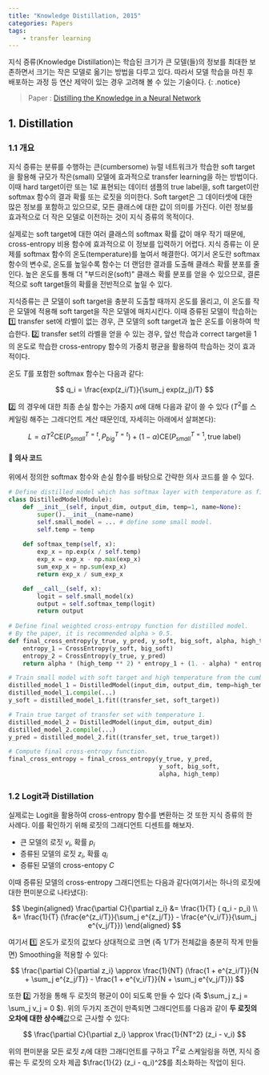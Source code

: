 ```yaml
---
title: "Knowledge Distillation, 2015"
categories: Papers
tags:
    - transfer learning
---
```



지식 증류(Knowledge Distillation)는 학습된 크기가 큰 모델(들)의 정보를 최대한 보존하면서 크기는 작은 모델로 옮기는 방법을 다루고 있다. 따라서 모델 학습을 마친 후 배포하는 과정 등 연산 제약이 있는 경우 고려해 볼 수 있는 기술이다. 
{: .notice}

> Paper : [Distilling the Knowledge in a Neural Network](https://arxiv.org/abs/1503.02531)


## 1. Distillation

### 1.1 개요

지식 증류는 분류를 수행하는 큰(cumbersome) 뉴럴 네트워크가 학습한 soft target을 활용해 규모가 작은(small) 모델에 효과적으로 transfer learning을 하는 방법이다. 이때 hard target이란  또는 1로 표현되는 데이터 샘플의 true label을, soft target이란 softmax 함수의 결과 확률 또는 로짓을 의미한다. Soft target은 그 데이터셋에 대한 많은 정보를 포함하고 있으므로, 모든 클래스에 대한 값이 의미를 가진다. 이런 정보를 효과적으로 더 작은 모델로 이전하는 것이 지식 증류의 목적이다. 

실제로는 soft target에 대한 여러 클래스의 softmax 확률 값이 매우 작기 때문에, cross-entropy 비용 함수에 효과적으로 이 정보를 입력하기 어렵다. 지식 증류는 이 문제를 softmax 함수의 온도(temperature)를 높여서 해결한다. 여기서 온도란 softmax 함수의 변수로, 온도를 높일수록 함수는 더 랜덤한 결과를 도출해 클래스 확률 분포를 줄인다. 높은 온도를 통해 더 "부드러운(soft)" 클래스 확률 분포를 얻을 수 있으므로, 결론적으로 soft target들의 확률을 전반적으로 높일 수 있다. 

지식증류는 큰 모델이 soft target을 충분히 도출할 때까지 온도를 올리고, 이 온도를 작은 모델에 적용해 soft target을 작은 모델에 매치시킨다.  이때 증류된 모델이 학습하는 1️⃣ transfer set에 라벨이 없는 경우, 큰 모델의 soft target과 높은 온도를 이용하여 학습한다. 2️⃣ transfer set의 라벨을 얻을 수 있는 경우, 앞선 학습과 correct target을 1의 온도로 학습한 cross-entropy 함수의 가중치 평균을 활용하여 학습하는 것이 효과적이다. 

온도 $T$를 포함한 softmax 함수는 다음과 같다:

$$
q_i = \frac{exp(z_i/T)}{\sum_j exp(z_j)/T}
$$

2️⃣ 의 경우에 대한 최종 손실 함수는 가중지 $\alpha$에 대해 다음과 같이 쓸 수 있다 ($T^2$를 스케일링 해주는 그래디언트 계산 때문인데, 자세히는 아래에서 살펴본다):

$$
L = \alpha T^2 \text{CE} (P_{small}^{T=t}, P_{big}^{T=t}) + (1- \alpha) \text{CE}(P_{small}^{T=1}, \text{true label})
$$


#### 🍉 의사 코드

위에서 정의한 softmax 함수와 손실 함수를 바탕으로 간략한 의사 코드를 쓸 수 있다.

```python
# Define distilled model which has softmax layer with temperature as final layer.
class DistilledModel(Module):
    def __init__(self, input_dim, output_dim, temp=1, name=None):
        super().__init__(name=name)
        self.small_model = ... # define some small model.
        self.temp = temp
        
    def softmax_temp(self, x):
        exp_x = np.exp(x / self.temp)
        exp_x = exp_x - np.max(exp_x)
        sum_exp_x = np.sum(exp_x)
        return exp_x / sum_exp_x

    def __call__(self, x):
        logit = self.small_model(x) 
        output = self.softmax_temp(logit)
        return output
        
# Define final weighted cross-entropy function for distilled model.
# By the paper, it is recommended alpha > 0.5.
def final_cross_entropy(y_true, y_pred, y_soft, big_soft, alpha, high_temp):
    entropy_1 = CrossEntropy(y_soft, big_soft)
    entropy_2 = CrossEntropy(y_true, y_pred)
    return alpha * (high_temp ** 2) * entropy_1 + (1. - alpha) * entropy_2

# Train small model with soft target and high temperature from the cumbersome model.
distilled_model_1 = DistilledModel(input_dim, output_dim, temp=high_temp)
distilled_model_1.compile(...)
y_soft = distilled_model_1.fit((transfer_set, soft_target))

# Train true target of transfer set with temperature 1.
distilled_model_2 = DistilledModel(input_dim, output_dim)
distilled_model_2.compile(...)
y_pred = distilled_model_2.fit((transfer_set, true_target))

# Compute final cross-entropy function.
final_cross_entropy = final_cross_entropy(y_true, y_pred, 
                                          y_soft, big_soft,
                                          alpha, high_temp)
```


### 1.2 Logit과 Distillation

실제로는 Logit을 활용하여 cross-entropy 함수를 변환하는 것 또한 지식 증류의 한 사례다. 이를 확인하기 위해 로짓의 그래디언트 디센트를 해보자.

- 큰 모델의 로짓 $v_i$, 확률 $p_i$
- 증류된 모델의 로짓 $z_i$, 확률 $q_i$
- 증류된 모델의 cross-entopy $C$

이때 증류된 모델의 cross-entropy 그래디언트는 다음과 같다(여기서는 하나의 로짓에 대한 편미분으로 나타냈다):

$$
\begin{aligned}
\frac{\partial C}{\partial z_i} 
&= \frac{1}{T} ( q_i - p_i) \\
&= \frac{1}{T} (\frac{e^{z_i/T}}{\sum_j e^{z_j/T}} - \frac{e^{v_i/T}}{\sum_j e^{v_j/T}})
\end{aligned}
$$

여기서 1️⃣ 온도가 로짓의 값보다 상대적으로 크면 (즉 $1/T$가 전체값을 충분히 작게 만들면) Smoothing을 적용할 수 있다:

$$
\frac{\partial C}{\partial z_i} 
\approx 
\frac{1}{NT} (\frac{1 + e^{z_i/T}}{N + \sum_j e^{z_j/T}} - \frac{1 + e^{v_i/T}}{N + \sum_j e^{v_j/T}})
$$

또한 2️⃣ 가정을 통해 두 로짓의 평균이 $0$이 되도록 만들 수 있다 (즉 $\sum_j z_j = \sum_j v_j = 0 $). 위의 두가지 조건이 만족되면 그래디언트를 다음과 같이 **두 로짓의 오차에 대한 상수배**값으로 근사할 수 있다:

$$
\frac{\partial C}{\partial z_i} 
\approx 
\frac{1}{NT^2} (z_i - v_i)
$$

위의 편미분을 모든 로짓 $z_i$에 대한 그래디언트를 구하고 $T^2$로 스케일링을 하면, 지식 증류는 두 로짓의 오차 제곱 $\frac{1}{2} (z_i - q_i)^2$를 최소화하는 작업이 된다.


